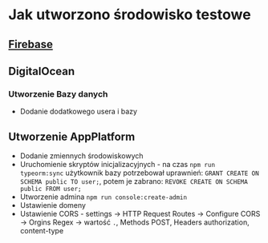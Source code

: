 # Jak utworzono środowisko testowe

## [Firebase](firebase.md#tworzenie-środowiska)

## DigitalOcean

### Utworzenie Bazy danych

- Dodanie dodatkowego usera i bazy

## Utworzenie AppPlatform

- Dodanie zmiennych środowiskowych
- Uruchomienie skryptów inicjalizacyjnych - na czas `npm run typeorm:sync` użytkownik bazy potrzebował uprawnień: `GRANT CREATE ON SCHEMA public TO user;`, potem je zabrano: `REVOKE CREATE ON SCHEMA public FROM user;`
- Utworzenie admina `npm run console:create-admin`
- Ustawienie domeny
- Ustawienie CORS - settings -> HTTP Request Routes -> Configure CORS -> Orgins Regex -> wartość `.`, Methods POST, Headers authorization, content-type
